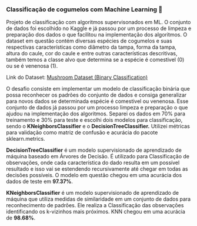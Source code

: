 ### **Classificação de cogumelos com Machine Learning 🍄**

Projeto de classificação com algoritmos supervisonados em ML. O conjunto de dados foi escolhido no Kaggle e já passou por um processo de limpeza e preparação dos dados o que facilitou na implementação dos algoritmos. O dataset em questão contém diversas espécies de cogumelos e suas respectivas características como diâmetro da tampa, forma da tampa, altura do caule, cor do caule e entre outras características descritivas, também temos a classe alvo que determina se a espécie é comestivel (0) ou se é venenosa (1).

Link do Dataset: [Mushroom Dataset (Binary Classification)](https://www.kaggle.com/datasets/prishasawhney/mushroom-dataset/data)

O desafio consiste em implementar um modelo de classificação binária que possa reconhecer os padrões do conjunto de dados e consiga generalizar para novos dados se determinada espécie é comestivel ou venenosa. Esse conjunto de dados já passou por um processo limpeza e preparação o que ajudou na implementação dos algoritmos. Separei os dados em 70% para treinamento e 30% para teste e escolhi dois modelos para classificação, sendo o **KNeighborsClassifier** e o **DecisionTreeClassifier.** Utilizei métricas para validação como matriz de confusão e acurácia do pacote sklearn.metrics. 

**DecisionTreeClassifier** é um modelo supervisionado de aprendizado de máquina baseado em Árvores de Decisão. É utilizado para Classificação de observações, onde cada característica do dado resulta em um possível resultado e isso vai se estendendo recursivamente até chegar em todas as decisões possíveis. O modelo em questão chegou em uma acurácia dos dados de teste em **97.37%**.

**KNeighborsClassifier** é um modelo supervisionado de aprendizado de máquina que utiliza medidas de similaridade em um conjunto de dados para reconhecimento de padrões. Ele realiza a Classificação das observações identificando os k-vizinhos mais próximos. KNN chegou em uma acurácia de **98.68%**.